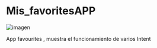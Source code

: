 # Mis_favoritesAPP

![imagen](https://user-images.githubusercontent.com/43205417/45739376-c8c69900-bbea-11e8-8240-ee47fdb134d4.png)


App favourites , muestra el funcionamiento de varios Intent
